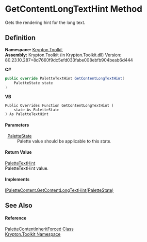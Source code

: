 # GetContentLongTextHint Method


Gets the rendering hint for the long text.



## Definition
**Namespace:** <a href="79d2eac2-21f4-54ff-7552-b20c33c30600.md">Krypton.Toolkit</a>  
**Assembly:** Krypton.Toolkit (in Krypton.Toolkit.dll) Version: 80.23.10.287+8d7660f9dc5efd033fabe008ebfb904beab6d444

**C#**
``` C#
public override PaletteTextHint GetContentLongTextHint(
	PaletteState state
)
```
**VB**
``` VB
Public Overrides Function GetContentLongTextHint ( 
	state As PaletteState
) As PaletteTextHint
```



#### Parameters
<dl><dt>  <a href="93e626cd-00cf-240e-06c6-ab4d47e982ba.md">PaletteState</a></dt><dd>Palette value should be applicable to this state.</dd></dl>

#### Return Value
<a href="337b9139-048d-9c52-b45d-d8bb3ebd7c63.md">PaletteTextHint</a>  
PaletteTextHint value.

#### Implements
<a href="e5602f71-e365-d90f-5013-52ddc0345bfd.md">IPaletteContent.GetContentLongTextHint(PaletteState)</a>  


## See Also


#### Reference
<a href="415a73bf-9893-e2e7-9e06-ceda71d823aa.md">PaletteContentInheritForced Class</a>  
<a href="79d2eac2-21f4-54ff-7552-b20c33c30600.md">Krypton.Toolkit Namespace</a>  
